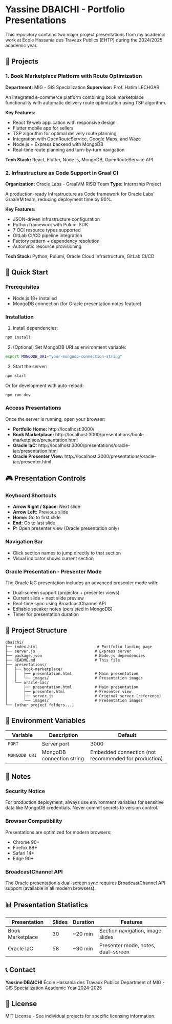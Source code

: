 # Yassine DBAICHI - Portfolio Presentations

This repository contains two major project presentations from my academic work at École Hassania des Travaux Publics (EHTP) during the 2024/2025 academic year.

## 📂 Projects

### 1. Book Marketplace Platform with Route Optimization
**Department:** MIG - GIS Specialization
**Supervisor:** Prof. Hatim LECHGAR

An integrated e-commerce platform combining book marketplace functionality with automatic delivery route optimization using TSP algorithm.

**Key Features:**
- React 19 web application with responsive design
- Flutter mobile app for sellers
- TSP algorithm for optimal delivery route planning
- Integration with OpenRouteService, Google Maps, and Waze
- Node.js + Express backend with MongoDB
- Real-time route planning and turn-by-turn navigation

**Tech Stack:** React, Flutter, Node.js, MongoDB, OpenRouteService API

### 2. Infrastructure as Code Support in Graal CI
**Organization:** Oracle Labs - GraalVM RISQ Team
**Type:** Internship Project

A production-ready Infrastructure as Code framework for Oracle Labs' GraalVM team, reducing deployment time by 90%.

**Key Features:**
- JSON-driven infrastructure configuration
- Python framework with Pulumi SDK
- 7 OCI resource types supported
- GitLab CI/CD pipeline integration
- Factory pattern + dependency resolution
- Automatic resource provisioning

**Tech Stack:** Python, Pulumi, Oracle Cloud Infrastructure, GitLab CI/CD

## 🚀 Quick Start

### Prerequisites
- Node.js 18+ installed
- MongoDB connection (for Oracle presentation notes feature)

### Installation

1. Install dependencies:
```bash
npm install
```

2. (Optional) Set MongoDB URI as environment variable:
```bash
export MONGODB_URI="your-mongodb-connection-string"
```

3. Start the server:
```bash
npm start
```

Or for development with auto-reload:
```bash
npm run dev
```

### Access Presentations

Once the server is running, open your browser:

- **Portfolio Home:** http://localhost:3000/
- **Book Marketplace:** http://localhost:3000/presentations/book-marketplace/presentation.html
- **Oracle IaC:** http://localhost:3000/presentations/oracle-iac/presentation.html
- **Oracle Presenter View:** http://localhost:3000/presentations/oracle-iac/presenter.html

## 🎮 Presentation Controls

### Keyboard Shortcuts
- **Arrow Right / Space:** Next slide
- **Arrow Left:** Previous slide
- **Home:** Go to first slide
- **End:** Go to last slide
- **P:** Open presenter view (Oracle presentation only)

### Navigation Bar
- Click section names to jump directly to that section
- Visual indicator shows current section

### Oracle Presentation - Presenter Mode
The Oracle IaC presentation includes an advanced presenter mode with:
- Dual-screen support (projector + presenter views)
- Current slide + next slide preview
- Real-time sync using BroadcastChannel API
- Editable speaker notes (persisted in MongoDB)
- Timer for presentation duration

## 📁 Project Structure

```
dbaichi/
├── index.html                          # Portfolio landing page
├── server.js                          # Express server
├── package.json                       # Node.js dependencies
├── README.md                          # This file
├── presentations/
│   ├── book-marketplace/
│   │   ├── presentation.html          # Main presentation
│   │   └── images/                    # Presentation images
│   └── oracle-iac/
│       ├── presentation.html          # Main presentation
│       ├── presenter.html             # Presenter view
│       ├── server.js                  # Original server (reference)
│       └── images/                    # Presentation images
└── [other project folders...]
```

## 🔧 Environment Variables

| Variable | Description | Default |
|----------|-------------|---------|
| `PORT` | Server port | 3000 |
| `MONGODB_URI` | MongoDB connection string | Embedded connection (not recommended for production) |

## 📝 Notes

### Security Notice
For production deployment, always use environment variables for sensitive data like MongoDB credentials. Never commit secrets to version control.

### Browser Compatibility
Presentations are optimized for modern browsers:
- Chrome 90+
- Firefox 88+
- Safari 14+
- Edge 90+

### BroadcastChannel API
The Oracle presentation's dual-screen sync requires BroadcastChannel API support (available in all modern browsers).

## 📊 Presentation Statistics

| Presentation | Slides | Duration | Features |
|--------------|--------|----------|----------|
| Book Marketplace | 30 | ~20 min | Section navigation, image slides |
| Oracle IaC | 58 | ~30 min | Presenter mode, notes, dual-screen |

## 📞 Contact

**Yassine DBAICHI**
École Hassania des Travaux Publics
Department of MIG - GIS Specialization
Academic Year 2024-2025

## 📄 License

MIT License - See individual projects for specific licensing information.
